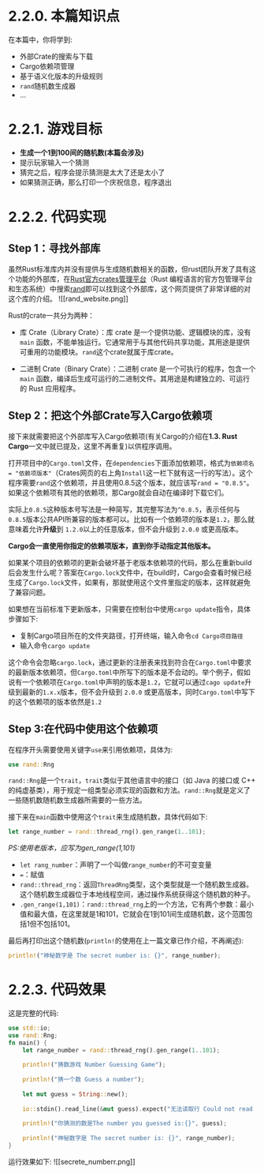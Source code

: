 # 2.2.0. 本篇知识点
在本篇中，你将学到:
- 外部Crate的搜索与下载
- Cargo依赖项管理
- 基于语义化版本的升级规则
- `rand`随机数生成器
- ...

# 2.2.1. 游戏目标
- **生成一个1到100间的随机数(本篇会涉及)**
- 提示玩家输入一个猜测
- 猜完之后，程序会提示猜测是太大了还是太小了
- 如果猜测正确，那么打印一个庆祝信息，程序退出

# 2.2.2. 代码实现
## Step 1：寻找外部库
虽然Rust标准库内并没有提供与生成随机数相关的函数，但rust团队开发了具有这个功能的外部库，在[Rust官方crates管理平台](https://crates.io/)（Rust 编程语言的官方包管理平台和生态系统）中搜索[rand](https://crates.io/crates/rand)即可以找到这个外部库，这个网页提供了非常详细的对这个库的介绍。
![[rand_website.png]]

Rust的crate一共分为两种：
- 库 Crate（Library Crate）：库 crate 是一个提供功能、逻辑模块的库，没有 `main` 函数，不能单独运行。它通常用于与其他代码共享功能，其用途是提供可重用的功能模块。`rand`这个crate就属于库crate。

-  二进制 Crate（Binary Crate）：二进制 crate 是一个可执行的程序，包含一个 `main` 函数，编译后生成可运行的二进制文件。其用途是构建独立的、可运行的 Rust 应用程序。

## Step 2：把这个外部Crate写入Cargo依赖项
接下来就需要把这个外部库写入Cargo依赖项(有关Cargo的介绍在**1.3. Rust Cargo**一文中就已提及，这里不再重复)以供程序调用。

打开项目中的`Cargo.toml`文件，在`dependencies`下面添加依赖项，格式为`依赖项名 = "依赖项版本"`（Crates网页的右上角`Install`这一栏下就有这一行的写法）。这个程序需要`rand`这个依赖项，并且使用0.8.5这个版本，就应该写`rand = "0.8.5"`。如果这个依赖项有其他的依赖项，那Cargo就会自动在编译时下载它们。

实际上`0.8.5`这种版本号写法是一种简写，其完整写法为`^0.8.5`，表示任何与`0.8.5`版本公共API所兼容的版本都可以。比如有一个依赖项的版本是`1.2`，那么就意味着允许**升级**到 `1.2.0`以上的任意版本，但不会升级到 `2.0.0` 或更高版本。

**Cargo会一直使用你指定的依赖项版本，直到你手动指定其他版本。**

如果某个项目的依赖项的更新会破坏基于老版本依赖项的代码，那么在重新build后会发生什么呢？答案在`Cargo.lock`文件中，在build时，Cargo会查看时候已经生成了`Cargo.lock`文件，如果有，那就使用这个文件里指定的版本，这样就避免了兼容问题。

如果想在当前标准下更新版本，只需要在控制台中使用`cargo update`指令，具体步骤如下:
- 复制Cargo项目所在的文件夹路径，打开终端，输入命令`cd Cargo项目路径`
- 输入命令`cargo update`

这个命令会忽略`cargo.lock`，通过更新的注册表来找到符合在`Cargo.toml`中要求的最新版本依赖项，但`Cargo.toml`中所写下的版本是不会动的。举个例子，假如说有一个依赖项在`Cargo.toml`中声明的版本是`1.2`，它就可以通过`cago update`升级到最新的`1.x.x`版本，但不会升级到 `2.0.0` 或更高版本，同时`Cargo.toml`中写下的这个依赖项的版本依然是`1.2`

## Step 3:在代码中使用这个依赖项
在程序开头需要使用关键字`use`来引用依赖项，具体为:
```rust
use rand::Rng
```
`rand::Rng`是一个`trait`，`trait`类似于其他语言中的接口（如 Java 的接口或 C++ 的纯虚基类），用于规定一组类型必须实现的函数和方法。`rand::Rng`就是定义了一些随机数随机数生成器所需要的一些方法。

接下来在`main`函数中使用这个`trait`来生成随机数，具体代码如下:
```rust
let range_number = rand::thread_rng().gen_range(1..101);
```
*PS:使用老版本，应写为gen_range(1,101)*

- `let rang_number`：声明了一个叫做`range_number`的不可变变量
- `=`：赋值
- `rand::thread_rng`：返回`ThreadRng`类型，这个类型就是一个随机数生成器。这个随机数生成器位于本地线程空间，通过操作系统获得这个随机数的种子。
- `.gen_range(1,101)`：`rand::thread_rng`上的一个方法，它有两个参数：最小值和最大值，在这里就是1和101，它就会在1到101间生成随机数，这个范围包括1但不包括101。

最后再打印出这个随机数(`println!`的使用在上一篇文章已作介绍，不再阐述):
```rust
println!("神秘数字是 The secret number is: {}", range_number);
```


# 2.2.3. 代码效果
这是完整的代码:
```rust
use std::io;  
use rand::Rng;  
fn main() {  
    let range_number = rand::thread_rng().gen_range(1..101);  
  
    println!("猜数游戏 Number Guessing Game");  
  
    println!("猜一个数 Guess a number");  
  
    let mut guess = String::new();  
  
    io::stdin().read_line(&mut guess).expect("无法读取行 Could not read the line");  
  
    println!("你猜测的数是The number you guessed is:{}", guess);  
  
    println!("神秘数字是 The secret number is: {}", range_number);  
}
```

运行效果如下:
![[secrete_numberr.png]]